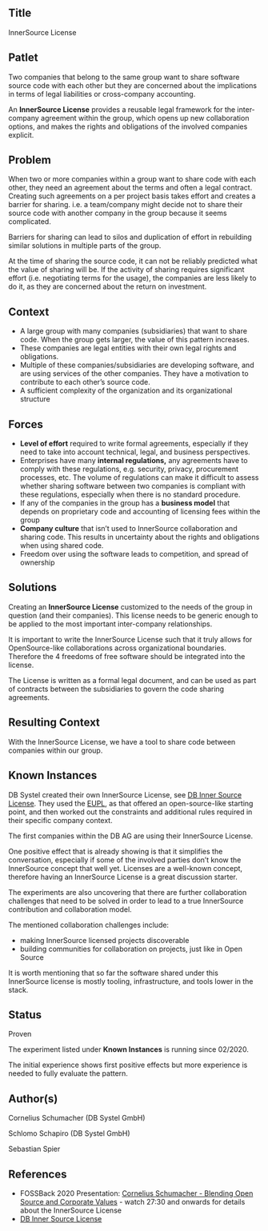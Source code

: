 ## Title

InnerSource License

## Patlet

Two companies that belong to the same group want to share software source code with each other but they are concerned about the implications in terms of legal liabilities or cross-company accounting.

An **InnerSource License** provides a reusable legal framework for the inter-company agreement within the group, which opens up new collaboration options, and makes the rights and obligations of the involved companies explicit.

## Problem

When two or more companies within a group want to share code with each other, they need an agreement about the terms and often a legal contract. Creating such agreements on a per project basis takes effort and creates a barrier for sharing. i.e. a team/company might decide not to share their source code with another company in the group because it seems complicated.

Barriers for sharing can lead to silos and duplication of effort in rebuilding similar solutions in multiple parts of the group.

At the time of sharing the source code, it can not be reliably predicted what the value of sharing will be. If the activity of sharing requires significant effort (i.e. negotiating terms for the usage), the companies are less likely to do it, as they are concerned about the return on investment.

## Context

- A large group with many companies (subsidiaries) that want to share code. When the group gets larger, the value of this pattern increases.
- These companies are legal entities with their own legal rights and obligations.
- Multiple of these companies/subsidiaries are developing software, and are using services of the other companies. They have a motivation to contribute to each other’s source code.
- A sufficient complexity of the organization and its organizational structure

## Forces

- **Level of effort** required to write formal agreements, especially if they need to take into account technical, legal, and business perspectives.
- Enterprises have many **internal regulations,** any agreements have to comply with these regulations, e.g. security, privacy, procurement processes, etc. The volume of regulations can make it difficult to assess whether sharing software between two companies is compliant with these regulations, especially when there is no standard procedure.
- If any of the companies in the group has a **business model** that depends on proprietary code and accounting of licensing fees within the group
- **Company culture** that isn’t used to InnerSource collaboration and sharing code. This results in uncertainty about the rights and obligations when using shared code.
- Freedom over using the software leads to competition, and spread of ownership

## Solutions

Creating an **InnerSource License** customized to the needs of the group in question (and their companies). This license needs to be generic enough to be applied to the most important inter-company relationships.

It is important to write the InnerSource License such that it truly allows for OpenSource-like collaborations across organizational boundaries. Therefore the 4 freedoms of free software should be integrated into the license.

The License is written as a formal legal document, and can be used as part of contracts between the subsidiaries to govern the code sharing agreements.

## Resulting Context

With the InnerSource License, we have a tool to share code between companies within our group.

## Known Instances

DB Systel created their own InnerSource License, see [DB Inner Source License][db-inner-source-license]. They used the [EUPL][eupl], as that offered an open-source-like starting point, and then worked out the constraints and additional rules required in their specific company context.

The first companies within the DB AG are using their InnerSource License.

One positive effect that is already showing is that it simplifies the conversation, especially if some of the involved parties don’t know the InnerSource concept that well yet. Licenses are a well-known concept, therefore having an InnerSource License is a great discussion starter.

The experiments are also uncovering that there are further collaboration challenges that need to be solved in order to lead to a true InnerSource contribution and collaboration model.

The mentioned collaboration challenges include:

- making InnerSource licensed projects discoverable
- building communities for collaboration on projects, just like in Open Source

It is worth mentioning that so far the software shared under this InnerSource license is mostly tooling, infrastructure, and tools lower in the stack.

## Status

Proven

The experiment listed under **Known Instances** is running since 02/2020.

The initial experience shows first positive effects but more experience is needed to fully evaluate the pattern.

## Author(s)

Cornelius Schumacher (DB Systel GmbH)

Schlomo Schapiro (DB Systel GmbH)

Sebastian Spier

## References

* FOSSBack 2020 Presentation: [Cornelius Schumacher - Blending Open Source and Corporate Values](https://youtu.be/hikC6U8X_Ec) - watch 27:30 and onwards for details about the InnerSource License
* [DB Inner Source License][db-inner-source-license]

[db-inner-source-license]: https://github.com/dbsystel/open-source-policies/blob/master/DB-Inner-Source-License.md
[eupl]: https://joinup.ec.europa.eu/collection/eupl/eupl-text-eupl-12
